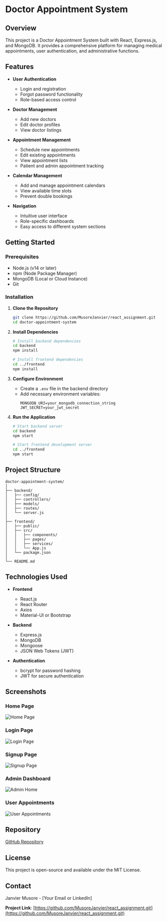 # Doctor Appointment System

## Overview

This project is a Doctor Appointment System built with React, Express.js, and MongoDB. It provides a comprehensive platform for managing medical appointments, user authentication, and administrative functions.

## Features

- **User Authentication**
  - Login and registration
  - Forgot password functionality
  - Role-based access control

- **Doctor Management**
  - Add new doctors
  - Edit doctor profiles
  - View doctor listings

- **Appointment Management**
  - Schedule new appointments
  - Edit existing appointments
  - View appointment lists
  - Patient and admin appointment tracking

- **Calendar Management**
  - Add and manage appointment calendars
  - View available time slots
  - Prevent double bookings

- **Navigation**
  - Intuitive user interface
  - Role-specific dashboards
  - Easy access to different system sections

## Getting Started

### Prerequisites

- Node.js (v14 or later)
- npm (Node Package Manager)
- MongoDB (Local or Cloud Instance)
- Git

### Installation

1. **Clone the Repository**
   ```bash
   git clone https://github.com/MusoreJanvier/react_assignment.git
   cd doctor-appointment-system
   ```

2. **Install Dependencies**
   ```bash
   # Install backend dependencies
   cd backend
   npm install

   # Install frontend dependencies
   cd ../frontend
   npm install
   ```

3. **Configure Environment**
   - Create a `.env` file in the backend directory
   - Add necessary environment variables:
     ```
     MONGODB_URI=your_mongodb_connection_string
     JWT_SECRET=your_jwt_secret
     ```

4. **Run the Application**
   ```bash
   # Start backend server
   cd backend
   npm start

   # Start frontend development server
   cd ../frontend
   npm start
   ```

## Project Structure

```
doctor-appointment-system/
│
├── backend/
│   ├── config/
│   ├── controllers/
│   ├── models/
│   ├── routes/
│   └── server.js
│
├── frontend/
│   ├── public/
│   ├── src/
│   │   ├── components/
│   │   ├── pages/
│   │   ├── services/
│   │   └── App.js
│   └── package.json
│
└── README.md
```

## Technologies Used

- **Frontend**
  - React.js
  - React Router
  - Axios
  - Material-UI or Bootstrap

- **Backend**
  - Express.js
  - MongoDB
  - Mongoose
  - JSON Web Tokens (JWT)

- **Authentication**
  - bcrypt for password hashing
  - JWT for secure authentication

## Screenshots

### Home Page
![Home Page](https://github.com/user-attachments/assets/52f47f55-d3a0-4253-88d4-5db15f719731)

### Login Page
![Login Page](https://github.com/user-attachments/assets/87f9911a-ad59-4ce5-a1e5-45ba2a3fb7ba)

### Signup Page
![Signup Page](https://github.com/user-attachments/assets/54692dc6-5e52-4d10-a658-96623ff9eeaf)

### Admin Dashboard
![Admin Home](https://github.com/user-attachments/assets/b21652a3-0f4a-44dd-a230-13b04f8b54d8)

### User Appointments
![User Appointments](https://github.com/user-attachments/assets/ad139044-8a25-4192-93e8-a9c0a41ee5df)

## Repository

[GitHub Repository](https://github.com/MusoreJanvier/react_assignment.git)

## License

This project is open-source and available under the MIT License.

## Contact

Janvier Musore - [Your Email or LinkedIn]

**Project Link**: [https://github.com/MusoreJanvier/react_assignment.git](https://github.com/MusoreJanvier/react_assignment.git)

